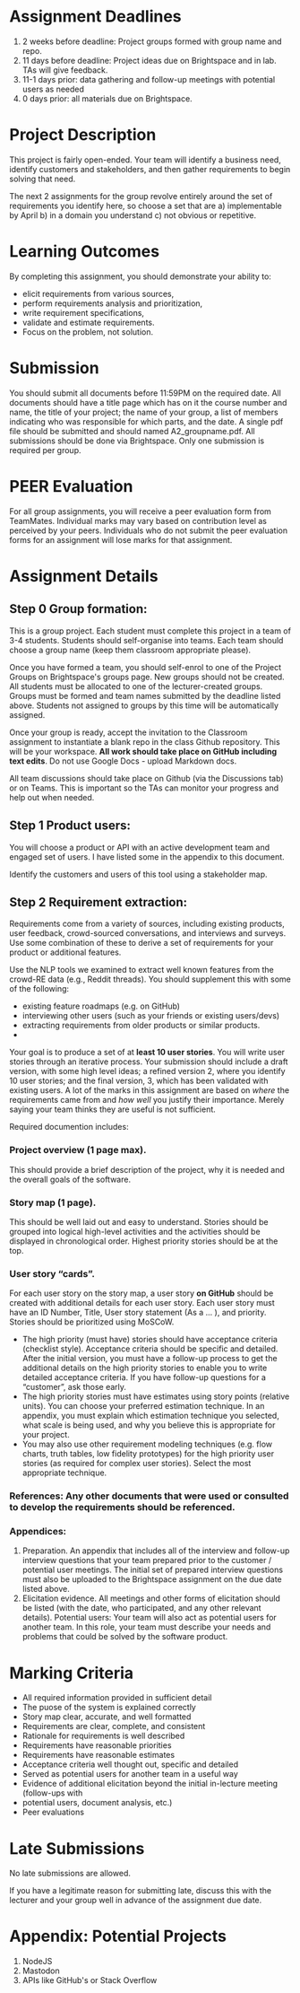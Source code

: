 # Assignment Deadlines
1. 2 weeks before deadline: Project groups formed with group name and repo.
2. 11 days before deadline: Project ideas due on Brightspace and in lab. TAs will give feedback. 
4. 11-1 days prior: data gathering and follow-up meetings with potential users as needed
5. 0 days prior: all materials due on Brightspace.

# Project Description
This project is fairly open-ended. Your team will identify a business need, identify customers and stakeholders, and then gather requirements to begin solving that need.

The next 2 assignments for the group revolve entirely around the set of requirements you identify here, so choose a set that are a) implementable by April b) in a domain you understand c) not obvious or repetitive.

# Learning Outcomes
By completing this assignment, you should demonstrate your ability to:

* elicit requirements from various sources, 
* perform requirements analysis and prioritization, 
* write requirement specifications, 
* validate and estimate requirements. 
* Focus on the problem, not solution.

# Submission
You should submit all documents before 11:59PM on the required date. All documents should have a title page which has on it the course number and name, the title of your project; the name of your group, a list of members indicating who was responsible for which parts, and the date. A single pdf file should be submitted and should named A2_groupname.pdf. All submissions should be done via Brightspace. Only one submission is required per group.

#  PEER Evaluation
For all group assignments, you will receive a peer evaluation form from TeamMates. Individual marks may vary based on contribution level as perceived by your peers. Individuals who do not submit the peer evaluation forms for an assignment will lose marks for that assignment.

# Assignment Details
## Step 0 Group formation: 
This is a group project. Each student must complete this project in a team of 3-4 students. Students should self-organise into teams. Each team should choose a group name (keep them classroom appropriate please). 

Once you have formed a team, you should self-enrol to one of the Project Groups on Brightspace's groups page. New groups should not be created. All students must be allocated to one of the lecturer-created groups. Groups must be formed and team names submitted by the deadline listed above. Students not assigned to groups by this time will be automatically assigned. 

Once your group is ready, accept the invitation to the Classroom assignment to instantiate a blank repo in the class Github repository. This will be your workspace. **All work should take place on GitHub including text edits**. Do not use Google Docs - upload Markdown docs. 

All team discussions should take place on Github (via the Discussions tab) or on Teams. This is important so the TAs can monitor your progress and help out when needed. 

## Step 1 Product users:
You will choose a product or API with an active development team and engaged set of users. I have listed some in the appendix to this document. 

Identify the customers and users of this tool using a stakeholder map. 

## Step 2 Requirement extraction:
Requirements come from a variety of sources, including existing products, user feedback, crowd-sourced conversations, and interviews and surveys. Use some combination of these to derive a set of requirements for your product or additional features.

Use the NLP tools we examined to extract well known features from the crowd-RE data (e.g., Reddit threads). You should supplement this with some of the following:
- existing feature roadmaps (e.g. on GitHub)
- interviewing other users (such as your friends or existing users/devs) 
- extracting requirements from older products or similar products.
- 

Your goal is to produce a set of at **least 10 user stories**. You will write user stories through an iterative process. Your submission should include a draft version, with some high level ideas; a refined version 2, where you identify 10 user stories; and the final version, 3, which has been validated with existing users. A lot of the marks in this assignment are based on *where* the requirements came from and *how well* you justify their importance. Merely saying your team thinks they are useful is not sufficient.

Required documention includes:

### Project overview (1 page max). 
This should provide a brief description of the project, why it is needed and the overall goals of the software.
### Story map (1 page). 
This should be well laid out and easy to understand. Stories should be grouped into logical high-level activities and the activities should be displayed in chronological order. Highest priority stories should be at the top.
### User story “cards”. 
For each user story on the story map, a user story **on GitHub** should be created with additional details for each user story. Each user story must have an ID Number, Title, User story statement (As a ... ), and priority. Stories should be prioritized using MoSCoW.
* The high priority (must have) stories should have acceptance criteria (checklist style). Acceptance criteria should be specific and detailed. After the initial version, you must have a follow-up process to get the additional details on the high priority stories to enable you to write detailed acceptance criteria. If you have follow-up questions for a “customer”, ask those early.
* The high priority stories must have estimates using story points (relative units). You can choose your preferred estimation technique. In an appendix, you must explain which estimation technique you selected, what scale is being used, and why you believe this is appropriate for your project.
* You may also use other requirement modeling techniques (e.g. flow charts, truth tables, low fidelity prototypes) for the high priority user stories (as required for complex user stories). Select the most appropriate technique.

### References: Any other documents that were used or consulted to develop the requirements should be referenced.

### Appendices:
1. Preparation. An appendix that includes all of the interview and follow-up
interview questions that your team prepared prior to the customer / potential user meetings. The initial set of prepared interview questions must also be uploaded to the Brightspace assignment on the due date listed above.
2. Elicitation evidence. All meetings and other forms of elicitation should be listed
(with the date, who participated, and any other relevant details).
Potential users: Your team will also act as potential users for another team. In this role, your team must describe your needs and problems that could be solved by the software product.

# Marking Criteria
- All required information provided in sufficient detail
- The puose of the system is explained correctly
- Story map clear, accurate, and well formatted
- Requirements are clear, complete, and consistent
- Rationale for requirements is well described
- Requirements have reasonable priorities
- Requirements have reasonable estimates
- Acceptance criteria well thought out, specific and detailed
- Served as potential users for another team in a useful way
- Evidence of additional elicitation beyond the initial in-lecture meeting (follow-ups with
- potential users, document analysis, etc.)
- Peer evaluations

# Late Submissions
No late submissions are allowed.

If you have a legitimate reason for submitting late, discuss this with the lecturer and your group well in advance of the assignment due date.

# Appendix: Potential Projects
1. NodeJS
2. Mastodon
3. APIs like GitHub's or Stack Overflow